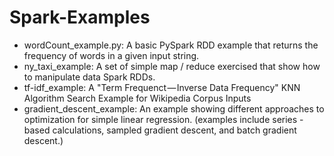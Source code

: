 # Spark-Examples
- wordCount_example.py: A basic PySpark RDD example that returns the frequency of words in a given input string.
- ny_taxi_example: A set of simple map / reduce exercised that show how to manipulate data Spark RDDs.  
- tf-idf_example: A "Term Frequenct — Inverse Data Frequency" KNN Algorithm Search Example for Wikipedia Corpus Inputs
- gradient_descent_example: An example showing different approaches to optimization for simple linear regression.  (examples include series -based calculations, sampled gradient descent, and batch gradient descent.)  
